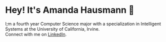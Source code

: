 # Hey! It's Amanda Hausmann :white_heart:
I;m a fourth year Computer Science major with a specialization in Intelligent Systems at the University of California, Irvine. <br>
Connect with me on [LinkedIn](https://www.linkedin.com/in/amandahaus).
